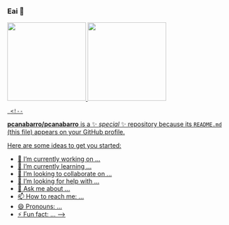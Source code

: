 ### Eai 👋

<div>
  <a href="https://github.com/pcanabarro">
  
</div>
  
<img height="180em" src="https://github-readme-stats.vercel.app/api?username=pcanabarro&show_icons=true&theme=github_dark&include_all_commits=true&count_private=true"/>
<img height="180em" src=>

     
     
     
     <!--
**pcanabarro/pcanabarro** is a ✨ _special_ ✨ repository because its `README.md` (this file) appears on your GitHub profile.

Here are some ideas to get you started:

- 🔭 I’m currently working on ...
- 🌱 I’m currently learning ...
- 👯 I’m looking to collaborate on ...
- 🤔 I’m looking for help with ...
- 💬 Ask me about ...
- 📫 How to reach me: ...
- 😄 Pronouns: ...
- ⚡ Fun fact: ...
-->

